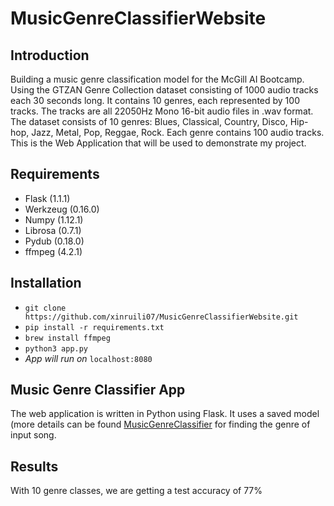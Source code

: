 # MusicGenreClassifierWebsite

Introduction
------------
Building a music genre classification model for the McGill AI Bootcamp. Using the GTZAN Genre Collection dataset consisting of 1000 audio tracks each 30 seconds long. It contains 10 genres, each represented by 100 tracks. The tracks are all 22050Hz Mono 16-bit audio files in .wav format. The dataset consists of 10 genres: Blues, Classical, Country, Disco, Hip-hop, Jazz, Metal, Pop, Reggae, Rock. Each genre contains 100 audio tracks. This is the Web Application that will be used to demonstrate my project.
 

Requirements
------------
* Flask (1.1.1)
* Werkzeug (0.16.0)
* Numpy (1.12.1)
* Librosa (0.7.1)
* Pydub (0.18.0)
* ffmpeg (4.2.1)

Installation
-------------
* `git clone https://github.com/xinruili07/MusicGenreClassifierWebsite.git`
* `pip install -r requirements.txt`
* `brew install ffmpeg`
* `python3 app.py`
* *App will run on* `localhost:8080`

## Music Genre Classifier App
The web application is written in Python using Flask. It uses a saved model (more details can be found [MusicGenreClassifier](Models) for finding the genre of input song. 

## Results
With 10 genre classes, we are getting a test accuracy of 77%



